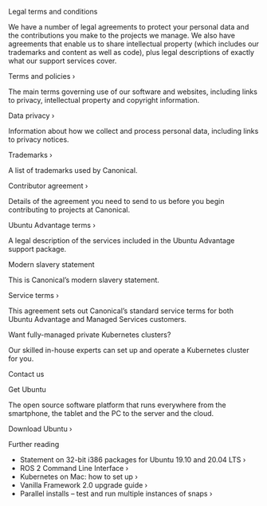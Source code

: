 Legal terms and conditions

We have a number of legal agreements to protect your personal data and the contributions you make to the projects we manage. We also have agreements that enable us to share intellectual property (which includes our trademarks and content as well as code), plus legal descriptions of exactly what our support services cover.

Terms and policies ›

The main terms governing use of our software and websites, including links to privacy, intellectual property and copyright information.

Data privacy ›

Information about how we collect and process personal data, including links to privacy notices.

Trademarks ›

A list of trademarks used by Canonical.

Contributor agreement ›

Details of the agreement you need to send to us before you begin contributing to projects at Canonical.

Ubuntu Advantage terms ›

A legal description of the services included in the Ubuntu Advantage support package.

Modern slavery statement

This is Canonical’s modern slavery statement.

Service terms ›

This agreement sets out Canonical’s standard service terms for both Ubuntu Advantage and Managed Services customers.

Want fully-managed private Kubernetes clusters?

Our skilled in-house experts can set up and operate a Kubernetes cluster for you.

Contact us

Get Ubuntu

The open source software platform that runs everywhere from the smartphone, the tablet and the PC to the server and the cloud.

Download Ubuntu ›

Further reading

*   Statement on 32-bit i386 packages for Ubuntu 19.10 and 20.04 LTS ›
*   ROS 2 Command Line Interface ›
*   Kubernetes on Mac: how to set up ›
*   Vanilla Framework 2.0 upgrade guide ›
*   Parallel installs – test and run multiple instances of snaps ›
